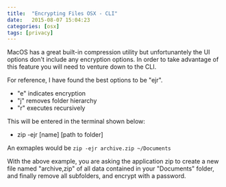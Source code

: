 ```yaml
---
title:  "Encrypting Files OSX - CLI"
date:   2015-08-07 15:04:23
categories: [osx]
tags: [privacy]
---
```

MacOS has a great built-in compression utility but unfortunantely the UI options don't include any encryption options.  In 
order to take advantage of this feature you will need to venture down to the CLI.

For reference, I have found the best options to be "ejr".
* "e" indicates encryption
* "j" removes folder hierarchy
* "r" executes recursively

This will be entered in the terminal shown below:
* zip -ejr [name] [path to folder]

An exmaples would be  ```zip -ejr archive.zip ~/Documents```

With the above example, you are asking the application zip to create a new file named "archive,zip" of all data contained in
your "Documents" folder, and finally remove all subfolders, and encrypt with a password.
